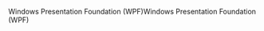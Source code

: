 <span data-ttu-id="1d72d-101">Windows Presentation Foundation (WPF)</span><span class="sxs-lookup"><span data-stu-id="1d72d-101">Windows Presentation Foundation (WPF)</span></span>